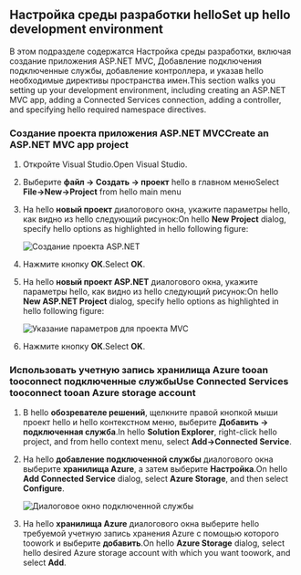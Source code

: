 ## <a name="set-up-hello-development-environment"></a><span data-ttu-id="435d0-101">Настройка среды разработки hello</span><span class="sxs-lookup"><span data-stu-id="435d0-101">Set up hello development environment</span></span>

<span data-ttu-id="435d0-102">В этом подразделе содержатся Настройка среды разработки, включая создание приложения ASP.NET MVC, Добавление подключения подключенные службы, добавление контроллера, и указав hello необходимые директивы пространства имен.</span><span class="sxs-lookup"><span data-stu-id="435d0-102">This section walks you setting up your development environment, including creating an ASP.NET MVC app, adding a Connected Services connection, adding a controller, and specifying hello required namespace directives.</span></span>

### <a name="create-an-aspnet-mvc-app-project"></a><span data-ttu-id="435d0-103">Создание проекта приложения ASP.NET MVC</span><span class="sxs-lookup"><span data-stu-id="435d0-103">Create an ASP.NET MVC app project</span></span>

1. <span data-ttu-id="435d0-104">Откройте Visual Studio.</span><span class="sxs-lookup"><span data-stu-id="435d0-104">Open Visual Studio.</span></span>

1. <span data-ttu-id="435d0-105">Выберите **файл -> Создать -> проект** hello в главном меню</span><span class="sxs-lookup"><span data-stu-id="435d0-105">Select **File->New->Project** from hello main menu</span></span>

1. <span data-ttu-id="435d0-106">На hello **новый проект** диалогового окна, укажите параметры hello, как видно из hello следующий рисунок:</span><span class="sxs-lookup"><span data-stu-id="435d0-106">On hello **New Project** dialog, specify hello options as highlighted in hello following figure:</span></span>

    ![Создание проекта ASP.NET](./media/vs-storage-aspnet-getting-started-setup-dev-env/vs-storage-aspnet-getting-started-setup-dev-env-1.png)

1. <span data-ttu-id="435d0-108">Нажмите кнопку **ОК**.</span><span class="sxs-lookup"><span data-stu-id="435d0-108">Select **OK**.</span></span>

1. <span data-ttu-id="435d0-109">На hello **новый проект ASP.NET** диалогового окна, укажите параметры hello, как видно из hello следующий рисунок:</span><span class="sxs-lookup"><span data-stu-id="435d0-109">On hello **New ASP.NET Project** dialog, specify hello options as highlighted in hello following figure:</span></span>

    ![Указание параметров для проекта MVC](./media/vs-storage-aspnet-getting-started-setup-dev-env/vs-storage-aspnet-getting-started-setup-dev-env-2.png)

1. <span data-ttu-id="435d0-111">Нажмите кнопку **ОК**.</span><span class="sxs-lookup"><span data-stu-id="435d0-111">Select **OK**.</span></span>

### <a name="use-connected-services-tooconnect-tooan-azure-storage-account"></a><span data-ttu-id="435d0-112">Использовать учетную запись хранилища Azure tooan tooconnect подключенные службы</span><span class="sxs-lookup"><span data-stu-id="435d0-112">Use Connected Services tooconnect tooan Azure storage account</span></span>

1. <span data-ttu-id="435d0-113">В hello **обозревателе решений**, щелкните правой кнопкой мыши проект hello и hello контекстном меню, выберите **Добавить -> подключенная служба**.</span><span class="sxs-lookup"><span data-stu-id="435d0-113">In hello **Solution Explorer**, right-click hello project, and from hello context menu, select **Add->Connected Service**.</span></span>

1. <span data-ttu-id="435d0-114">На hello **добавление подключенной службы** диалогового окна выберите **хранилища Azure**, а затем выберите **Настройка**.</span><span class="sxs-lookup"><span data-stu-id="435d0-114">On hello **Add Connected Service** dialog, select **Azure Storage**, and then select **Configure**.</span></span>

    ![Диалоговое окно подключенной службы](./media/vs-storage-aspnet-getting-started-setup-dev-env/vs-storage-aspnet-getting-started-setup-dev-env-3.png)

1. <span data-ttu-id="435d0-116">На hello **хранилища Azure** диалогового окна выберите hello требуемой учетную запись хранения Azure с помощью которого toowork и выберите **добавить**.</span><span class="sxs-lookup"><span data-stu-id="435d0-116">On hello **Azure Storage** dialog, select hello desired Azure storage account with which you want toowork, and select **Add**.</span></span>
